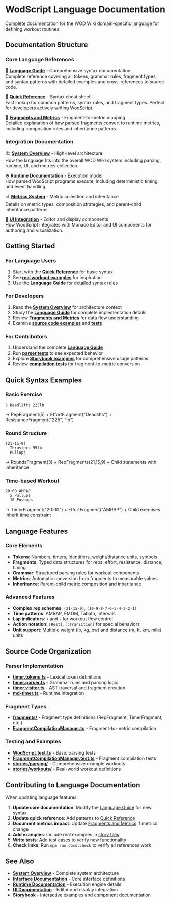 # WodScript Language Documentation

Complete documentation for the WOD Wiki domain-specific language for defining workout routines.

## Documentation Structure

### Core Language References

📖 **[Language Guide](./Guide.md)** - Comprehensive syntax documentation  
Complete reference covering all tokens, grammar rules, fragment types, and syntax patterns with detailed examples and cross-references to source code.

🚀 **[Quick Reference](./QuickReference.md)** - Syntax cheat sheet  
Fast lookup for common patterns, syntax rules, and fragment types. Perfect for developers actively writing WodScript.

🔗 **[Fragments and Metrics](./FragmentsAndMetrics.md)** - Fragment-to-metric mapping  
Detailed explanation of how parsed fragments convert to runtime metrics, including composition rules and inheritance patterns.

### Integration Documentation

🏗️ **[System Overview](../Overview.md)** - High-level architecture  
How the language fits into the overall WOD Wiki system including parsing, runtime, UI, and metrics collection.

⚙️ **[Runtime Documentation](../runtime/Runtime.md)** - Execution model  
How parsed WodScript programs execute, including deterministic timing and event handling.

📊 **[Metrics System](../metrics/Metrics.md)** - Metric collection and inheritance  
Details on metric types, composition strategies, and parent-child inheritance patterns.

🎨 **[UI Integration](../ui/Display.md)** - Editor and display components  
How WodScript integrates with Monaco Editor and UI components for authoring and visualization.

## Getting Started

### For Language Users
1. Start with the **[Quick Reference](./QuickReference.md)** for basic syntax
2. See **[real workout examples](../../stories/workouts/)** for inspiration
3. Use the **[Language Guide](./Guide.md)** for detailed syntax rules

### For Developers  
1. Read the **[System Overview](../Overview.md)** for architecture context
2. Study the **[Language Guide](./Guide.md)** for complete implementation details
3. Review **[Fragments and Metrics](./FragmentsAndMetrics.md)** for data flow understanding
4. Examine **[source code examples](../../src/parser/)** and **[tests](../../src/runtime/FragmentCompilationManager.test.ts)**

### For Contributors
1. Understand the complete **[Language Guide](./Guide.md)**
2. Run **[parser tests](../../src/WodScript.test.ts)** to see expected behavior
3. Explore **[Storybook examples](../../stories/parsing/)** for comprehensive usage patterns
4. Review **[compilation tests](../../src/runtime/FragmentCompilationManager.test.ts)** for fragment-to-metric conversion

## Quick Syntax Examples

### Basic Exercise
```
5 Deadlifts 225lb
```
→ RepFragment(5) + EffortFragment("Deadlifts") + ResistanceFragment("225", "lb")

### Round Structure  
```
(21-15-9)
  Thrusters 95lb
  Pullups
```
→ RoundsFragment(3) + RepFragments(21,15,9) + Child statements with inheritance

### Time-based Workout
```
20:00 AMRAP
  5 Pullups
  10 Pushups
```
→ TimerFragment("20:00") + EffortFragment("AMRAP") + Child exercises inherit time constraint

## Language Features

### Core Elements
- **Tokens**: Numbers, timers, identifiers, weight/distance units, symbols
- **Fragments**: Typed data structures for reps, effort, resistance, distance, timing
- **Grammar**: Structured parsing rules for workout components
- **Metrics**: Automatic conversion from fragments to measurable values
- **Inheritance**: Parent-child metric composition and inheritance

### Advanced Features
- **Complex rep schemes**: `(21-15-9)`, `(10-9-8-7-6-5-4-3-2-1)`
- **Time patterns**: AMRAP, EMOM, Tabata, intervals
- **Lap indicators**: `+` and `-` for workout flow control
- **Action notation**: `[Rest]`, `[:Transition]` for special behaviors
- **Unit support**: Multiple weight (lb, kg, bw) and distance (m, ft, km, mile) units

## Source Code Organization

### Parser Implementation
- **[timer.tokens.ts](../../src/parser/timer.tokens.ts)** - Lexical token definitions
- **[timer.parser.ts](../../src/parser/timer.parser.ts)** - Grammar rules and parsing logic
- **[timer.visitor.ts](../../src/parser/timer.visitor.ts)** - AST traversal and fragment creation
- **[md-timer.ts](../../src/parser/md-timer.ts)** - Runtime integration

### Fragment Types
- **[fragments/](../../src/fragments/)** - Fragment type definitions (RepFragment, TimerFragment, etc.)
- **[FragmentCompilationManager.ts](../../src/runtime/FragmentCompilationManager.ts)** - Fragment-to-metric compilation

### Testing and Examples
- **[WodScript.test.ts](../../src/WodScript.test.ts)** - Basic parsing tests
- **[FragmentCompilationManager.test.ts](../../src/runtime/FragmentCompilationManager.test.ts)** - Fragment compilation tests
- **[stories/parsing/](../../stories/parsing/)** - Comprehensive example workouts
- **[stories/workouts/](../../stories/workouts/)** - Real-world workout definitions

## Contributing to Language Documentation

When updating language features:

1. **Update core documentation**: Modify the [Language Guide](./Guide.md) for new syntax
2. **Update quick reference**: Add patterns to [Quick Reference](./QuickReference.md)
3. **Document metrics impact**: Update [Fragments and Metrics](./FragmentsAndMetrics.md) if metrics change
4. **Add examples**: Include real examples in [story files](../../stories/parsing/)
5. **Write tests**: Add test cases to verify new functionality
6. **Check links**: Run `npm run docs:check` to verify all references work

## See Also

- **[System Overview](../Overview.md)** - Complete system architecture
- **[Interface Documentation](../interfaces/)** - Core interface definitions
- **[Runtime Documentation](../runtime/)** - Execution engine details
- **[UI Documentation](../ui/)** - Editor and display integration
- **[Storybook](../../stories/)** - Interactive examples and component documentation